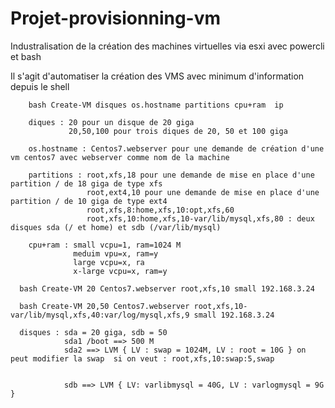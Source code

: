 # Projet-provisionning-vm
Industralisation de la création des machines virtuelles via esxi avec powercli et bash
  
Il s'agit d'automatiser la création des VMS avec minimum d'information depuis le shell
  
        bash Create-VM disques os.hostname partitions cpu+ram  ip
        
        diques : 20 pour un disque de 20 giga
                 20,50,100 pour trois diques de 20, 50 et 100 giga
                 
        os.hostname : Centos7.webserver pour une demande de création d'une vm centos7 avec webserver comme nom de la machine
        
        partitions : root,xfs,18 pour une demande de mise en place d'une partition / de 18 giga de type xfs
                     root,ext4,10 pour une demande de mise en place d'une partition / de 10 giga de type ext4
                     root,xfs,8:home,xfs,10:opt,xfs,60
                     root,xfs,10:home,xfs,10-var/lib/mysql,xfs,80 : deux disques sda (/ et home) et sdb (/var/lib/mysql)
                     
        cpu+ram : small vcpu=1, ram=1024 M
                  meduim vpu=x, ram=y
                  large vcpu=x, ra
                  x-large vcpu=x, ram=y
                  
      bash Create-VM 20 Centos7.webserver root,xfs,10 small 192.168.3.24
      
      bash Create-VM 20,50 Centos7.webserver root,xfs,10-var/lib/mysql,xfs,40:var/log/mysql,xfs,9 small 192.168.3.24 
      
      disques : sda = 20 giga, sdb = 50
                sda1 /boot ==> 500 M
                sda2 ==> LVM { LV : swap = 1024M, LV : root = 10G } on peut modifier la swap  si on veut : root,xfs,10:swap:5,swap
            
   
                sdb ==> LVM { LV: varlibmysql = 40G, LV : varlogmysql = 9G }
        
        
